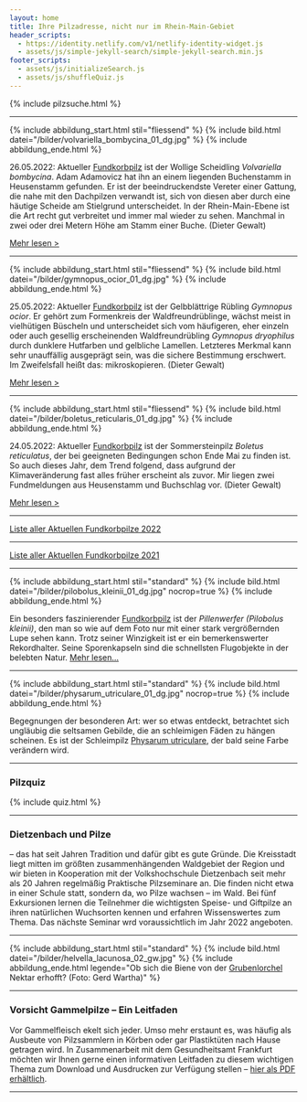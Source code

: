 ```yaml
---
layout: home
title: Ihre Pilzadresse, nicht nur im Rhein-Main-Gebiet
header_scripts:
  - https://identity.netlify.com/v1/netlify-identity-widget.js
  - assets/js/simple-jekyll-search/simple-jekyll-search.min.js
footer_scripts:
  - assets/js/initializeSearch.js
  - assets/js/shuffleQuiz.js
---
```

{% include pilzsuche.html %}

- - -

{% include abbildung_start.html stil="fliessend" %}
{% include bild.html datei="/bilder/volvariella_bombycina_01_dg.jpg" %}
{% include abbildung_ende.html %}

26.05.2022: Aktueller [Fundkorbpilz](AA "Glossar-") ist der Wollige Scheidling *Volvariella bombycina*. Adam Adamovicz hat ihn an einem liegenden Buchenstamm in Heusenstamm gefunden. Er ist der beeindruckendste Vereter einer Gattung, die nahe mit den Dachpilzen verwandt ist, sich von diesen aber durch eine häutige Scheide am Stielgrund unterscheidet. In der Rhein-Main-Ebene ist die Art recht gut verbreitet und immer mal wieder zu sehen. Manchmal in zwei oder drei Metern Höhe am Stamm einer Buche. (Dieter Gewalt)

[Mehr lesen >](/pilze/volvariella-bombycina-wolliger-scheidling)

<div style="clear:  both"></div>

- - -

{% include abbildung_start.html stil="fliessend" %}
{% include bild.html datei="/bilder/gymnopus_ocior_01_dg.jpg" %}
{% include abbildung_ende.html %}

25.05.2022: Aktueller [Fundkorbpilz](AA "Glossar-") ist der Gelbblättrige Rübling *Gymnopus ocior*. Er gehört zum Formenkreis der Waldfreundrüblinge, wächst meist in vielhütigen Büscheln und unterscheidet sich vom häufigeren, eher einzeln oder auch gesellig erscheinenden Waldfreundrübling *Gymnopus dryophilus* durch dunklere Hutfarben und gelbliche Lamellen. Letzteres Merkmal kann sehr unauffällig ausgeprägt sein, was die sichere Bestimmung erschwert. Im Zweifelsfall heißt das: mikroskopieren. (Dieter Gewalt)

[Mehr lesen >](/pilze/gymnopus-ocior-gelbblättriger-rübling)

<div style="clear:  both"></div>

- - -

{% include abbildung_start.html stil="fliessend" %}
{% include bild.html datei="/bilder/boletus_reticularis_01_dg.jpg" %}
{% include abbildung_ende.html %}

24.05.2022: Aktueller [Fundkorbpilz](AA "Glossar-") ist der Sommersteinpilz *Boletus reticulatus*, der bei geeigneten Bedingungen schon Ende Mai zu finden ist. So auch dieses Jahr, dem Trend folgend, dass aufgrund der Klimaveränderung fast alles früher erscheint als zuvor. Mir liegen zwei Fundmeldungen aus Heusenstamm und Buchschlag vor. (Dieter Gewalt)

[Mehr lesen >](/pilze/boletus-reticulatus-sommersteinpilz)

<div style="clear:  both"></div>

- - -

[Liste aller Aktuellen Fundkorbpilze 2022](/artikel/liste-aller-aktuellen-fundkorbpilze-2022.html)

- - -

[Liste aller Aktuellen Fundkorbpilze 2021](/artikel/liste-aller-aktuellen-fundkorbpilze-2021.html)

- - -

{% include abbildung_start.html stil="standard" %}
{% include bild.html datei="/bilder/pilobolus_kleinii_01_dg.jpg" nocrop=true %}
{% include abbildung_ende.html %}

Ein besonders faszinierender [Fundkorbpilz](AA "Glossar-") ist der *Pillenwerfer (Pilobolus kleinii)*, den man so wie auf dem Foto nur mit einer stark vergrößernden Lupe sehen kann. Trotz seiner Winzigkeit ist er ein bemerkenswerter Rekordhalter. Seine Sporenkapseln sind die schnellsten Flugobjekte in der belebten Natur. [Mehr lesen...](/pilze/pilobolus-kleinii-pillenwerfer)

- - -

{% include abbildung_start.html stil="standard" %}
{% include bild.html datei="/bilder/physarum_utriculare_01_dg.jpg" nocrop=true %}
{% include abbildung_ende.html %}

Begegnungen der besonderen Art: wer so etwas entdeckt, betrachtet sich ungläubig die seltsamen Gebilde, die an schleimigen Fäden zu hängen scheinen. Es ist der Schleimpilz [Physarum utriculare](/pilze/physarum-utriculare-fadenfruchtschleimpilz), der bald seine Farbe verändern wird.

- - -

### Pilzquiz

{% include quiz.html %}

- - -

### Dietzenbach und Pilze

– das hat seit Jahren Tradition und dafür gibt es gute Gründe. Die Kreisstadt liegt mitten im größten zusammenhängenden Waldgebiet der Region und wir bieten in Kooperation mit der Volkshochschule Dietzenbach seit mehr als 20 Jahren regelmäßig Praktische Pilzseminare an. Die finden nicht etwa in einer Schule statt, sondern da, wo Pilze wachsen – im Wald. Bei fünf Exkursionen lernen die Teilnehmer die wichtigsten Speise- und Giftpilze an ihren natürlichen Wuchsorten kennen und erfahren Wissenswertes zum Thema. Das nächste Seminar wrd voraussichtlich im Jahr 2022 angeboten.  

- - -

{% include abbildung_start.html stil="standard" %}
{% include bild.html datei="/bilder/helvella_lacunosa_02_gw.jpg" %}
{% include abbildung_ende.html legende="Ob sich die Biene von der <a href='/pilze/helvella-lacunosa-grubenlorchel'>Grubenlorchel</a> Nektar erhofft?  (Foto: Gerd Wartha)" %}

- - -

### Vorsicht Gammelpilze – Ein Leitfaden

Vor Gammelfleisch ekelt sich jeder. Umso mehr erstaunt es, was häufig als Ausbeute von Pilzsammlern in Körben oder gar Plastiktüten nach Hause getragen wird. In Zusammenarbeit mit dem Gesundheitsamt Frankfurt möchten wir Ihnen gerne einen informativen Leitfaden zu diesem wichtigen Thema zum Download und Ausdrucken zur Verfügung stellen – [hier als PDF erhältlich](/assets/docs/Fundkorb.de-Gammelpilze.pdf).

- - -